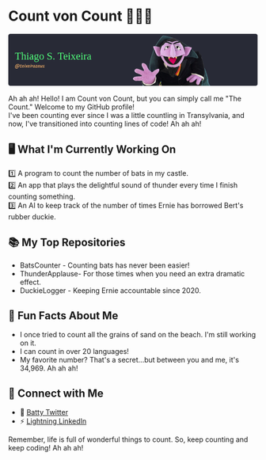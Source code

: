 # Count von Count 🧛‍♂️🔢

[![Header](./header.png)](https://www.youtube.com/watch?v=B-Wd-Q3F8KM)

Ah ah ah! Hello! I am Count von Count, but you can simply call me "The Count." Welcome to my GitHub profile!<br>
I've been counting ever since I was a little countling in Transylvania, and now, I've transitioned into counting lines of code! Ah ah ah!

## 🖥️ What I'm Currently Working On

1️⃣ A program to count the number of bats in my castle.<br>
2️⃣ An app that plays the delightful sound of thunder every time I finish counting something.<br>
3️⃣ An AI to keep track of the number of times Ernie has borrowed Bert's rubber duckie.<br>

## 📚 My Top Repositories

- BatsCounter - Counting bats has never been easier!
- ThunderApplause- For those times when you need an extra dramatic effect.
- DuckieLogger - Keeping Ernie accountable since 2020.

## 🔢 Fun Facts About Me

- I once tried to count all the grains of sand on the beach. I'm still working on it.
- I can count in over 20 languages!
- My favorite number? That's a secret...but between you and me, it's 34,969. Ah ah ah!

## 🤝 Connect with Me

- 🦇 [Batty Twitter](https://twitter.com/ThiagoSTeixeir4)
- ⚡ [Lightning LinkedIn](https://www.linkedin.com/in/thiago-s-teixeira-7564a8140/)

Remember, life is full of wonderful things to count. So, keep counting and keep coding! Ah ah ah!
